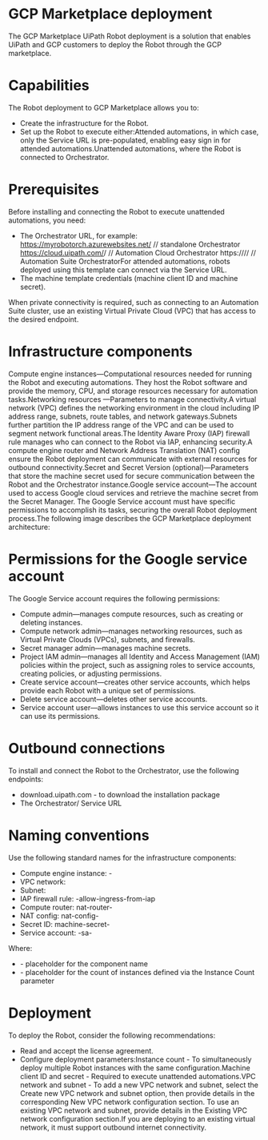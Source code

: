 ﻿# GCP Marketplace deployment

The GCP Marketplace UiPath Robot deployment is a solution that enables UiPath and GCP customers to deploy the Robot through the GCP marketplace.

# Capabilities

The Robot deployment to GCP Marketplace allows you to:

* Create the infrastructure for the Robot.
* Set up the Robot to execute either:Attended automations, in which case, only the Service URL is pre-populated, enabling easy sign in for attended automations.Unattended automations, where the Robot is connected to Orchestrator.

# Prerequisites



Before installing and connecting the Robot to execute unattended automations, you need:

* The Orchestrator URL, for example: https://myrobotorch.azurewebsites.net/<TenantName> // standalone Orchestrator https://cloud.uipath.com/<OrganizationName>/<TenantName> // Automation Cloud Orchestrator https://<AS domain>/<OrganizationName>/<TenantName> // Automation Suite OrchestratorFor attended automations, robots deployed using this template can connect via the Service URL.
* The machine template credentials (machine client ID and machine secret).

When private connectivity is required, such as connecting to an Automation Suite cluster, use an existing Virtual Private Cloud (VPC) that has access to the desired endpoint.



# Infrastructure components

Compute engine instances—Computational resources needed for running the Robot and executing automations. They host the Robot software and provide the memory, CPU, and storage resources necessary for automation tasks.Networking resources —Parameters to manage connectivity.A virtual network (VPC) defines the networking environment in the cloud including IP address range, subnets, route tables, and network gateways.Subnets further partition the IP address range of the VPC and can be used to segment network functional areas.The Identity Aware Proxy (IAP) firewall rule manages who can connect to the Robot via IAP, enhancing security.A compute engine router and Network Address Translation (NAT) config ensure the Robot deployment can communicate with external resources for outbound connectivity.Secret and Secret Version (optional)—Parameters that store the machine secret used for secure communication between the Robot and the Orchestrator instance.Google service account—The account used to access Google cloud services and retrieve the machine secret from the Secret Manager. The Google Service account must have specific permissions to accomplish its tasks, securing the overall Robot deployment process.The following image describes the GCP Marketplace deployment architecture:



# Permissions for the Google service account

The Google Service account requires the following permissions:

* Compute admin—manages compute resources, such as creating or deleting instances.
* Compute network admin—manages networking resources, such as Virtual Private Clouds (VPCs), subnets, and firewalls.
* Secret manager admin—manages machine secrets.
* Project IAM admin—manages all Identity and Access Management (IAM) policies within the project, such as assigning roles to service accounts, creating policies, or adjusting permissions.
* Create service account—creates other service accounts, which helps provide each Robot with a unique set of permissions.
* Delete service account—deletes other service accounts.
* Service account user—allows instances to use this service account so it can use its permissions.

# Outbound connections

To install and connect the Robot to the Orchestrator, use the following endpoints:

* download.uipath.com - to download the installation package
* The Orchestrator/ Service URL

# Naming conventions

Use the following standard names for the infrastructure components:

* Compute engine instance: <instance name>-<instance number>
* VPC network: <VPC network name>
* Subnet: <subnet name>
* IAP firewall rule: <VPC network name>-allow-ingress-from-iap
* Compute router: nat-router-<instance name>
* NAT config: nat-config-<instance name>
* Secret ID: machine-secret-<instance name>
* Service account: <instance name>-sa-<instance number>

Where:

* <instance name> - placeholder for the component name
* <instance number> - placeholder for the count of instances defined via the Instance Count parameter

# Deployment

To deploy the Robot, consider the following recommendations:

* Read and accept the license agreement.
* Configure deployment parameters:Instance count - To simultaneously deploy multiple Robot instances with the same configuration.Machine client ID and secret - Required to execute unattended automations.VPC network and subnet - To add a new VPC network and subnet, select the Create new VPC network and subnet option, then provide details in the corresponding New VPC network configuration section. To use an existing VPC network and subnet, provide details in the Existing VPC network configuration section.If you are deploying to an existing virtual network, it must support outbound internet connectivity.

